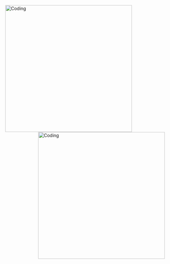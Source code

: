  <img align="left" alt="Coding" width="400" src="https://media4.giphy.com/media/FhPbyzFSuKmly/giphy.gif?cid=ecf05e47rgefp0rhxl2op8jugp05klb5zfeasfpll3td6bgq&ep=v1_gifs_search&rid=giphy.gif&ct=g">  <img align="right" alt="Coding" width="400" src="https://media0.giphy.com/media/PuvJVM5w0wu6QEUWfq/giphy.gif?cid=ecf05e47pqe959nbbbmx1tg0vbam4gmqr7cqe3t2hm7q5wak&ep=v1_gifs_search&rid=giphy.gif&ct=g">
